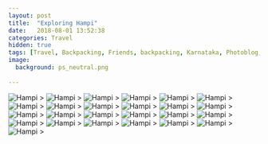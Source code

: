 ```yaml
---
layout: post
title:  "Exploring Hampi"
date:   2018-08-01 13:52:38
categories: Travel
hidden: true
tags: [Travel, Backpacking, Friends, backpacking, Karnataka, Photoblog, WeekendDiaries]
image:
  background: ps_neutral.png
  
---
```

<img src="https://i.imgur.com/rYNNPk9.jpg" alt="Hampi">
>

<img src="https://i.imgur.com/cPMqBXt.jpg" alt="Hampi">
>

<img src="https://i.imgur.com/aHlmtNF.jpg" alt="Hampi">
>

<img src="https://i.imgur.com/TMkLRZH.jpg" alt="Hampi">
>

<img src="https://i.imgur.com/rGfCftZ.jpg" alt="Hampi">
>

<img src="https://i.imgur.com/fozDhUS.jpg" alt="Hampi">
>

<img src="https://i.imgur.com/ghAsWXk.jpg" alt="Hampi">
>

<img src="https://i.imgur.com/xFRGgGY.jpg" alt="Hampi">
>

<img src="https://i.imgur.com/n9CbzVI.jpg" alt="Hampi">
>

<img src="https://i.imgur.com/ptQtwsm.jpg" alt="Hampi">
>

<img src="https://i.imgur.com/yRO2d9Z.jpg" alt="Hampi">
>

<img src="https://i.imgur.com/gxFnwEJ.jpg" alt="Hampi">
>

<img src="https://i.imgur.com/xWXaFbq.jpg" alt="Hampi">
>

<img src="https://i.imgur.com/ypAqGkV.jpg" alt="Hampi">
>

<img src="https://i.imgur.com/ZFZC8Xo.jpg" alt="Hampi">
>

<img src="https://i.imgur.com/alZgeUP.jpg" alt="Hampi">
>

<img src="https://i.imgur.com/tldjnpj.jpg" alt="Hampi">
>

<img src="https://i.imgur.com/dNvivUF.jpg" alt="Hampi">
>

<img src="https://i.imgur.com/DxX60QL.jpg" alt="Hampi">
>

<img src="https://i.imgur.com/22X6eKt.jpg" alt="Hampi">
>

<img src="https://i.imgur.com/49WgYdl.jpg" alt="Hampi">
>

<img src="https://i.imgur.com/0phEB8m.jpg" alt="Hampi">
>

<img src="https://i.imgur.com/gYtqqIZ.jpg" alt="Hampi">
>

<img src="https://i.imgur.com/czNj3nG.jpg" alt="Hampi">
>

<img src="https://i.imgur.com/qKHZwxO.jpg" alt="Hampi">
>

